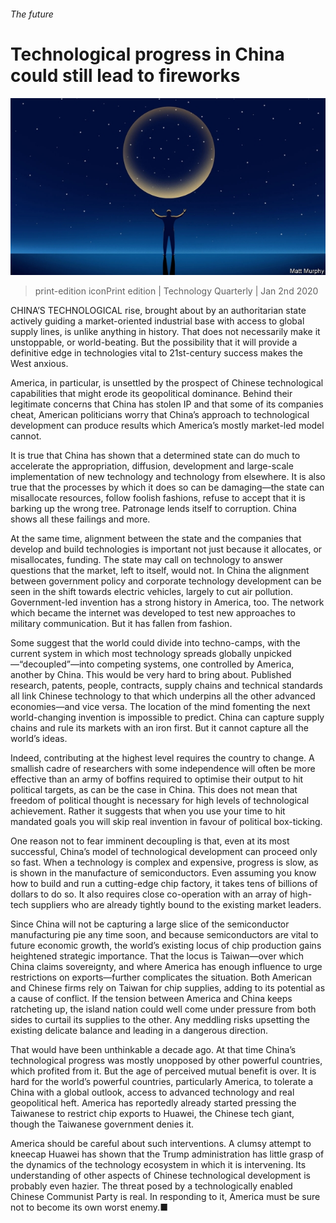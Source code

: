 ###### The future

# Technological progress in China could still lead to fireworks 

![image](images/20191214_TQD006_0.jpg) 

> print-edition iconPrint edition | Technology Quarterly | Jan 2nd 2020 

CHINA’S TECHNOLOGICAL rise, brought about by an authoritarian state actively guiding a market-oriented industrial base with access to global supply lines, is unlike anything in history. That does not necessarily make it unstoppable, or world-beating. But the possibility that it will provide a definitive edge in technologies vital to 21st-century success makes the West anxious. 

America, in particular, is unsettled by the prospect of Chinese technological capabilities that might erode its geopolitical dominance. Behind their legitimate concerns that China has stolen IP and that some of its companies cheat, American politicians worry that China’s approach to technological development can produce results which America’s mostly market-led model cannot. 

It is true that China has shown that a determined state can do much to accelerate the appropriation, diffusion, development and large-scale implementation of new technology and technology from elsewhere. It is also true that the processes by which it does so can be damaging—the state can misallocate resources, follow foolish fashions, refuse to accept that it is barking up the wrong tree. Patronage lends itself to corruption. China shows all these failings and more. 

At the same time, alignment between the state and the companies that develop and build technologies is important not just because it allocates, or misallocates, funding. The state may call on technology to answer questions that the market, left to itself, would not. In China the alignment between government policy and corporate technology development can be seen in the shift towards electric vehicles, largely to cut air pollution. Government-led invention has a strong history in America, too. The network which became the internet was developed to test new approaches to military communication. But it has fallen from fashion. 

Some suggest that the world could divide into techno-camps, with the current system in which most technology spreads globally unpicked—“decoupled”—into competing systems, one controlled by America, another by China. This would be very hard to bring about. Published research, patents, people, contracts, supply chains and technical standards all link Chinese technology to that which underpins all the other advanced economies—and vice versa. The location of the mind fomenting the next world-changing invention is impossible to predict. China can capture supply chains and rule its markets with an iron first. But it cannot capture all the world’s ideas. 

Indeed, contributing at the highest level requires the country to change. A smallish cadre of researchers with some independence will often be more effective than an army of boffins required to optimise their output to hit political targets, as can be the case in China. This does not mean that freedom of political thought is necessary for high levels of technological achievement. Rather it suggests that when you use your time to hit mandated goals you will skip real invention in favour of political box-ticking. 

One reason not to fear imminent decoupling is that, even at its most successful, China’s model of technological development can proceed only so fast. When a technology is complex and expensive, progress is slow, as is shown in the manufacture of semiconductors. Even assuming you know how to build and run a cutting-edge chip factory, it takes tens of billions of dollars to do so. It also requires close co-operation with an array of high-tech suppliers who are already tightly bound to the existing market leaders. 

Since China will not be capturing a large slice of the semiconductor manufacturing pie any time soon, and because semiconductors are vital to future economic growth, the world’s existing locus of chip production gains heightened strategic importance. That the locus is Taiwan—over which China claims sovereignty, and where America has enough influence to urge restrictions on exports—further complicates the situation. Both American and Chinese firms rely on Taiwan for chip supplies, adding to its potential as a cause of conflict. If the tension between America and China keeps ratcheting up, the island nation could well come under pressure from both sides to curtail its supplies to the other. Any meddling risks upsetting the existing delicate balance and leading in a dangerous direction. 

That would have been unthinkable a decade ago. At that time China’s technological progress was mostly unopposed by other powerful countries, which profited from it. But the age of perceived mutual benefit is over. It is hard for the world’s powerful countries, particularly America, to tolerate a China with a global outlook, access to advanced technology and real geopolitical heft. America has reportedly already started pressing the Taiwanese to restrict chip exports to Huawei, the Chinese tech giant, though the Taiwanese government denies it. 

America should be careful about such interventions. A clumsy attempt to kneecap Huawei has shown that the Trump administration has little grasp of the dynamics of the technology ecosystem in which it is intervening. Its understanding of other aspects of Chinese technological development is probably even hazier. The threat posed by a technologically enabled Chinese Communist Party is real. In responding to it, America must be sure not to become its own worst enemy.■ 

